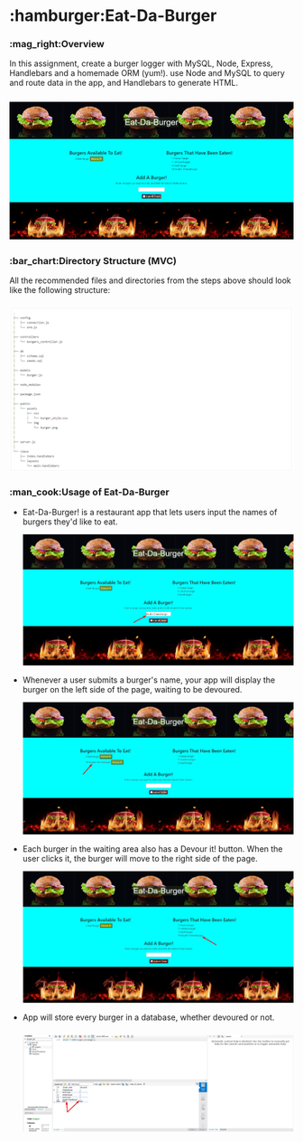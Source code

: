 
<h1>:hamburger:Eat-Da-Burger</h1>

<h3>	:mag_right:Overview</h3>
In this assignment, create a burger logger with MySQL, Node, Express, Handlebars and a homemade ORM (yum!). use Node and MySQL to query and route data in the app, and Handlebars to generate HTML.
<h3></h3>


![GitHub Logo](public/assets/img/Eat-Da-Burger.gif)


<h3>:bar_chart:Directory Structure (MVC)</h3>
All the recommended files and directories from the steps above should look like the following structure:


<h3></h3>


![GitHub Logo](public/assets/img/MVC.PNG)


<h3>:man_cook:Usage of Eat-Da-Burger </h3>

<ul>
<li>Eat-Da-Burger! is a restaurant app that lets users input the names of burgers they'd like to eat.</li>

![GitHub Logo](public/assets/img/addBurger.jpg)

<li>Whenever a user submits a burger's name, your app will display the burger on the left side of the page, waiting to be devoured.</li>

![GitHub Logo](public/assets/img/submit.jpg)


<li>Each burger in the waiting area also has a Devour it! button. When the user clicks it, the burger will move to the right side of the page.</li>

![GitHub Logo](public/assets/img/devourIt.jpg)



<li>App will store every burger in a database, whether devoured or not.</li>
<h3></h3>

![GitHub Logo](public/assets/img/database.jpg)


</ul>
